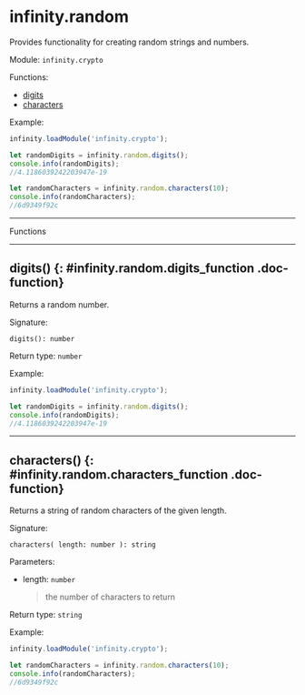 ﻿# infinity.random

Provides functionality for creating random strings and numbers.

Module: `infinity.crypto`

<div class="doc-toc" markdown="1">

<div class="doc-toc-heading">Functions:</div>

- [digits](#infinity.random.digits_function)
- [characters](#infinity.random.characters_function)

</div>

Example:

```typescript
infinity.loadModule('infinity.crypto');

let randomDigits = infinity.random.digits();
console.info(randomDigits);
//4.1186039242203947e-19

let randomCharacters = infinity.random.characters(10);
console.info(randomCharacters);
//6d9349f92c
```

---

<div class="doc-heading">Functions</div>

---

## digits() {: #infinity.random.digits_function .doc-function}

Returns a random number.

Signature:
```
digits(): number
```

Return type: `number`

Example:

```typescript
infinity.loadModule('infinity.crypto');

let randomDigits = infinity.random.digits();
console.info(randomDigits);
//4.1186039242203947e-19
```

---

## characters() {: #infinity.random.characters_function .doc-function}

Returns a string of random characters of the given length.

Signature:
```
characters( length: number ): string
```

Parameters:

- length: `number`
  >the number of characters to return


Return type: `string`

Example:

```typescript
infinity.loadModule('infinity.crypto');

let randomCharacters = infinity.random.characters(10);
console.info(randomCharacters);
//6d9349f92c
```

